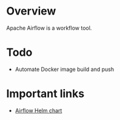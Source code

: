 
# Overview
Apache Airflow is a workflow tool.

# Todo
- Automate Docker image build and push

# Important links
- [Airflow Helm chart](https://github.com/helm/charts/blob/master/stable/airflow)
